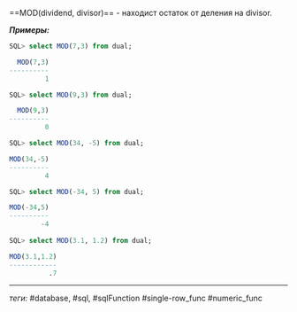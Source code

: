 ==MOD(dividend, divisor)== - находист остаток от деления на divisor.

***Примеры:***
```sql
SQL> select MOD(7,3) from dual;

  MOD(7,3)
----------
         1

SQL> select MOD(9,3) from dual;

  MOD(9,3)
----------
         0

SQL> select MOD(34, -5) from dual;

MOD(34,-5)
----------
         4

SQL> select MOD(-34, 5) from dual;

MOD(-34,5)
----------
        -4
		
SQL> select MOD(3.1, 1.2) from dual;

MOD(3.1,1.2)
------------
          .7
```
---
*теги:* #database, #sql, #sqlFunction #single-row_func #numeric_func 